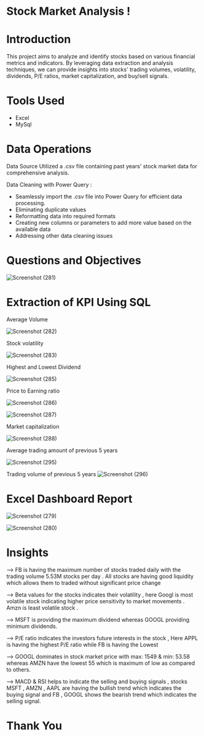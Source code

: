 # Stock Market Analysis ! 


# Introduction 

This project aims to analyze and identify stocks based on various financial metrics and indicators. By leveraging data extraction and analysis techniques, we can provide insights into stocks' trading volumes, volatility, dividends, P/E ratios, market capitalization, and buy/sell signals.

# Tools Used 

* Excel 
* MySql 

# Data Operations 

Data Source
Utilized a .csv file containing past years' stock market data for comprehensive analysis.

Data Cleaning with Power Query : 
* Seamlessly import the .csv file into Power Query for efficient data processing.
* Eliminating duplicate values
* Reformatting data into required formats
* Creating new columns or parameters to add more value based on the available data
* Addressing other data cleaning issues

# Questions and Objectives 

![Screenshot (281)](https://github.com/Tushar101qaz/Stock-market-/assets/170803472/881e2cc1-4756-4d92-ad45-8f8ec095c636)

# Extraction of KPI Using SQL 
Average Volume 

![Screenshot (282)](https://github.com/Tushar101qaz/Stock-market-/assets/170803472/7c60343b-2cf0-4150-b47f-4a409aca0b06)

Stock volatility 

![Screenshot (283)](https://github.com/Tushar101qaz/Stock-market-/assets/170803472/ec892083-3f14-442b-9391-bd3fdecb8518)


Highest and Lowest Dividend 

![Screenshot (285)](https://github.com/Tushar101qaz/Stock-market-/assets/170803472/ab648b0e-db6a-4667-b4ed-03260a0152a2)

Price to Earning ratio 

![Screenshot (286)](https://github.com/Tushar101qaz/Stock-market-/assets/170803472/d5842a11-01aa-424c-b8df-613a4a203b65)



![Screenshot (287)](https://github.com/Tushar101qaz/Stock-market-/assets/170803472/b1b64193-3598-43aa-a615-9faa048c46da)

Market capitalization 

![Screenshot (288)](https://github.com/Tushar101qaz/Stock-market-/assets/170803472/096c1ec2-d45e-4f97-8736-c59600290084)

Average trading amount of previous 5 years 

![Screenshot (295)](https://github.com/Tushar101qaz/Stock-market-/assets/170803472/99aad61d-17a4-427d-8f10-1ae6b9c62dfe)

Trading volume of previous 5 years 
![Screenshot (296)](https://github.com/Tushar101qaz/Stock-market-/assets/170803472/d82bea23-6253-4ba3-bbcc-d6d8027049fd)


# Excel Dashboard Report 

![Screenshot (279)](https://github.com/Tushar101qaz/Stock-market-/assets/170803472/eb7758cf-aaf2-401c-8a14-3dcbdd215c1a)


![Screenshot (280)](https://github.com/Tushar101qaz/Stock-market-/assets/170803472/af6276d0-b18d-4cab-844f-7e62fddf053d)

# Insights 

--> FB is having the maximum number of stocks traded daily with the trading volume 5.53M stocks per day . All stocks are having good liquidity which allows them to traded without significant price change  

--> Beta values for the stocks indicates their volatility , here Googl is most volatile stock indicating higher price sensitivity to market movements . Amzn is least volatile stock . 

--> MSFT is providing the maximum dividend whereas GOOGL providing minimum dividends. 

--> P/E ratio indicates the investors future interests in the stock , Here APPL is having the highest P/E ratio while FB is having the Lowest 

--> GOOGL dominates in stock market price with max: 1549 & min: 53.58 whereas AMZN have the lowest 55 which is maximum of low as compared to others.

--> MACD & RSI helps to indicate the selling and buying signals , stocks MSFT , AMZN , AAPL are having the bullish trend which indicates the buying signal and FB , GOOGL shows the bearish trend which indicates the selling signal. 


# Thank You 
